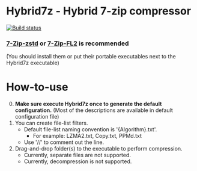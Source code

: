 ﻿# Hybrid7z - Hybrid 7-zip compressor
[![Build status](https://ci.appveyor.com/api/projects/status/g79batjl99dy2v9k/branch/main?svg=true)](https://ci.appveyor.com/project/hsheric0210/hybrid7z/branch/main)

### [7-Zip-zstd](https://github.com/mcmilk/7-Zip-zstd) or [7-Zip-FL2](https://github.com/conor42/7-Zip-FL2/releases/) is recommended
(You should install them or put their portable executables next to the Hybrid7z executable)

# How-to-use

0. **Make sure execute Hybrid7z once to generate the default configuration.** (Most of the descriptions are available in default configuration file)
1. You can create file-list filters.
    * Default file-list naming convention is '{Algorithm}.txt'.
      * For example: LZMA2.txt, Copy.txt, PPMd.txt
    * Use '//' to comment out the line.
2. Drag-and-drop folder(s) to the executable to perform compression.
    * Currently, separate files are not supported.
    * Currently, decompression is not supported.
